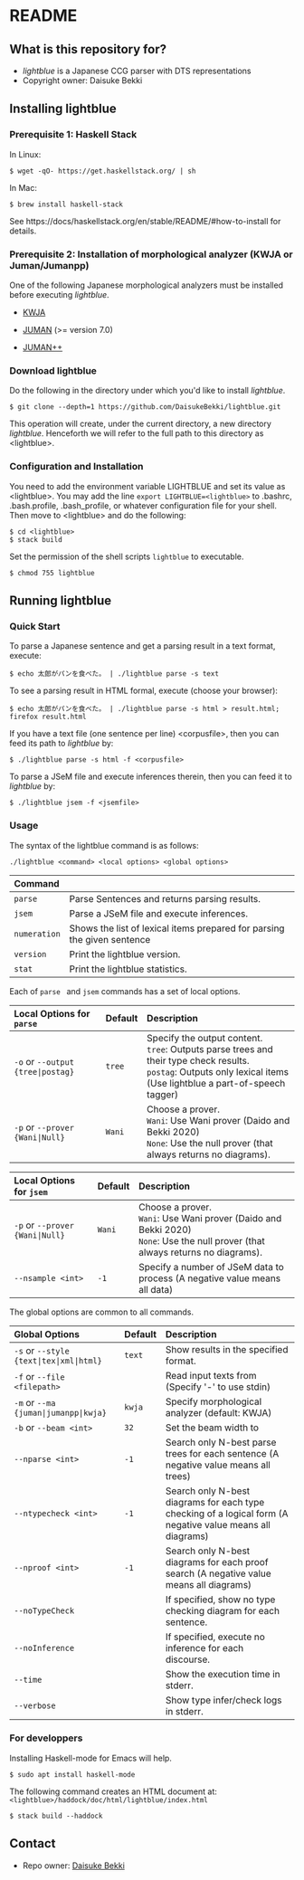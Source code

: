 # README
## What is this repository for?

* *lightblue* is a Japanese CCG parser with DTS representations
* Copyright owner: Daisuke Bekki

## Installing lightblue
### Prerequisite 1: Haskell Stack
In Linux:
```
$ wget -qO- https://get.haskellstack.org/ | sh
```
In Mac:
```
$ brew install haskell-stack
```
See https://docs/haskellstack.org/en/stable/README/#how-to-install for details.

### Prerequisite 2: Installation of morphological analyzer (KWJA or Juman/Jumanpp)
One of the following Japanese morphological analyzers must be installed before executing *lightblue*.

- [KWJA](https://github.com/ku-nlp/kwja)

- [JUMAN](http://nlp.ist.i.kyoto-u.ac.jp/EN/index.php?JUMAN) (>= version 7.0) 

- [JUMAN++](https://nlp.ist.i.kyoto-u.ac.jp/?JUMAN%2B%2B) 

### Download lightblue
Do the following in the directory under which you'd like to install *lightblue*.
```
$ git clone --depth=1 https://github.com/DaisukeBekki/lightblue.git
```
This operation will create, under the current directory, a new directory *lightblue*.  Henceforth we will refer to the full path to this directory as &lt;lightblue&gt;.

### Configuration and Installation
You need to add the environment variable LIGHTBLUE and set its value as &lt;lightblue&gt;.  You may add the line `export LIGHTBLUE=<lightblue>` to .bashrc, .bash.profile, .bash_profile, or whatever configuration file for your shell.  Then move to &lt;lightblue&gt; and do the following:
```
$ cd <lightblue>
$ stack build
```

Set the permission of the shell scripts `lightblue` to executable.
```
$ chmod 755 lightblue
```

## Running lightblue
### Quick Start

To parse a Japanese sentence and get a parsing result in a text format, execute:
```
$ echo 太郎がパンを食べた。 | ./lightblue parse -s text
```

To see a parsing result in HTML formal, execute (choose your browser):
```
$ echo 太郎がパンを食べた。 | ./lightblue parse -s html > result.html; firefox result.html
```

If you have a text file (one sentence per line) &lt;corpusfile&gt;, then you can feed its path to *lightblue* by:
```
$ ./lightblue parse -s html -f <corpusfile>
```

To parse a JSeM file and execute inferences therein, then you can feed it to *lightblue* by:
```
$ ./lightblue jsem -f <jsemfile>
```

### Usage
The syntax of the lightblue command is as follows:
```
./lightblue <command> <local options> <global options>
```

|Command         |                                                                       |
|:---------------|:----------------------------------------------------------------------|
|```parse```     |Parse Sentences and returns parsing results.                           |
|```jsem```      |Parse a JSeM file and execute inferences.                              |
|```numeration```|Shows the list of lexical items prepared for parsing the given sentence|
|```version```   |Print the lightblue version.                                           |
|```stat```      |Print the lightblue statistics.                                        |

Each of ```parse ``` and ```jsem``` commands has a set of local options.

|Local Options for ```parse```                     |Default   |Description                                                    |  
|:-------------------------------------------------|:---------|:--------------------------------------------------------------|
|```-o``` or ```--output {tree\|postag}```         |```tree```|Specify the output content.<br>```tree```: Outputs parse trees and their type check results.<br> ```postag```: Outputs only lexical items (Use lightblue a part-of-speech tagger) |
|```-p``` or ```--prover {Wani\|Null}```           |```Wani```|Choose a prover.<br>```Wani```: Use Wani prover (Daido and Bekki 2020)<br>```None```: Use the null prover (that always returns no diagrams).|

|Local Options for ```jsem```                      |Default   |Description                           |  
|:-------------------------------------------------|:---------|:-------------------------------------|
|```-p``` or ```--prover {Wani\|Null}```           |```Wani```|Choose a prover.<br>```Wani```: Use Wani prover (Daido and Bekki 2020)<br>```None```: Use the null prover (that always returns no diagrams).|
|```--nsample <int>```                             |```-1```  |Specify a number of JSeM data to process (A negative value means all data) |

The global options are common to all commands.

|Global Options                                    |Default   |Description                                                     |
|:------------------------------------------------|:---------|:---------------------------------------------------------------|
|```-s``` or ```--style {text\|tex\|xml\|html}``` |```text```|Show results in the specified format.                     |
|```-f``` or ```--file <filepath>```              |          |Read input texts from <filepath><br>(Specify '-' to use stdin) |
|```-m``` or ```--ma {juman\|jumanpp\|kwja}```    |```kwja```|Specify morphological analyzer (default: KWJA)                  |
|```-b``` or ```--beam <int>```                   |```32```  |Set the beam width to <int>                                     |
|```--nparse <int>```                             |```-1```  |Search only N-best parse trees for each sentence (A negative value means all trees) |                      |
|```--ntypecheck <int>```                         |```-1```  |Search only N-best diagrams for each type checking of a logical form (A negative value means all diagrams) |
|```--nproof <int>```                             |```-1```  |Search only N-best diagrams for each proof search (A negative value means all diagrams) |
|```--noTypeCheck```                              |          |If specified, show no type checking diagram for each sentence.|
|```--noInference```                              |          |If specified, execute no inference for each discourse.|
|```--time```                                     |          |Show the execution time in stderr.|
|```--verbose```                                  |          |Show type infer/check logs in stderr.|

### For developpers ###
Installing Haskell-mode for Emacs will help.
```
$ sudo apt install haskell-mode
```

The following command creates an HTML document at: `<lightblue>/haddock/doc/html/lightblue/index.html`

```
$ stack build --haddock
```

## Contact ##

* Repo owner: [Daisuke Bekki](https://daisukebekki.github.io/)
